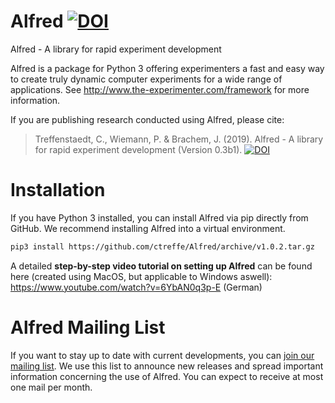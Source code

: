 Alfred [![DOI](https://zenodo.org/badge/150700371.svg)](https://zenodo.org/badge/latestdoi/150700371)
======

Alfred - A library for rapid experiment development

Alfred is a package for Python 3 offering experimenters a fast and easy way to create truly dynamic computer experiments for a wide range of applications. See http://www.the-experimenter.com/framework for more information.

If you are publishing research conducted using Alfred, please cite:

> Treffenstaedt, C., Wiemann, P. & Brachem, J. (2019). Alfred - A library for rapid experiment development (Version 0.3b1). [![DOI](https://zenodo.org/badge/150700371.svg)](https://zenodo.org/badge/latestdoi/150700371)


# Installation

If you have Python 3 installed, you can install Alfred via pip directly from GitHub. We recommend installing Alfred into a virtual environment. 

```bash
pip3 install https://github.com/ctreffe/Alfred/archive/v1.0.2.tar.gz
```

A detailed **step-by-step video tutorial on setting up Alfred** can be found here (created using MacOS, but applicable to Windows aswell): https://www.youtube.com/watch?v=6YbAN0q3p-E (German)

# Alfred Mailing List

If you want to stay up to date with current developments, you can [join our mailing list](https://listserv.gwdg.de/mailman/listinfo/Alfred).
We use this list to announce new releases and spread important information concerning the use of Alfred. You can expect to receive at most one mail per month.

